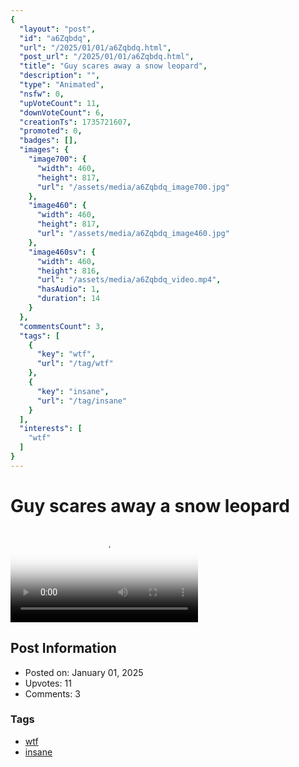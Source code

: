 ```yaml
---
{
  "layout": "post",
  "id": "a6Zqbdq",
  "url": "/2025/01/01/a6Zqbdq.html",
  "post_url": "/2025/01/01/a6Zqbdq.html",
  "title": "Guy scares away a snow leopard",
  "description": "",
  "type": "Animated",
  "nsfw": 0,
  "upVoteCount": 11,
  "downVoteCount": 6,
  "creationTs": 1735721607,
  "promoted": 0,
  "badges": [],
  "images": {
    "image700": {
      "width": 460,
      "height": 817,
      "url": "/assets/media/a6Zqbdq_image700.jpg"
    },
    "image460": {
      "width": 460,
      "height": 817,
      "url": "/assets/media/a6Zqbdq_image460.jpg"
    },
    "image460sv": {
      "width": 460,
      "height": 816,
      "url": "/assets/media/a6Zqbdq_video.mp4",
      "hasAudio": 1,
      "duration": 14
    }
  },
  "commentsCount": 3,
  "tags": [
    {
      "key": "wtf",
      "url": "/tag/wtf"
    },
    {
      "key": "insane",
      "url": "/tag/insane"
    }
  ],
  "interests": [
    "wtf"
  ]
}
---
```


# Guy scares away a snow leopard

<video controls playsinline loop poster="/assets/media/a6Zqbdq_image460.jpg">
  <source src="/assets/media/a6Zqbdq_video.mp4" type="video/mp4">
  Your browser does not support the video tag.
</video>

## Post Information

- Posted on: January 01, 2025
- Upvotes: 11
- Comments: 3

### Tags

- [wtf](/tag/wtf)
- [insane](/tag/insane)
